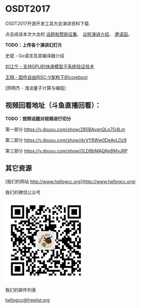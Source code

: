 # OSDT2017

OSDT2017开源开发工具大会演讲资料下载.

点击阅读本次大会的
[话题和赞助征集](http://www.hellogcc.org/?p=34315)、
[议程演讲介绍](http://www.hellogcc.org/?p=34329)、
[邀请函](http://www.hellogcc.org/?p=34341)。

**TODO：上传各个演讲幻灯片**

史斌 - Go语言及其编译器介绍

[刘江宁 - 支持GPU的快速模型子系统验证技术](OSDT2017-ARM-GPU-Fast-Model.pdf)

[王翔 - 固件自由RISC-V架构下的coreboot](coreboot4hifive1.pdf)

[邢明杰 - 浅谈量子计算与编程]

## 视频回看地址（斗鱼直播回看）：

**TODO：按照话题对视频进行切分**

第一部分
https://v.douyu.com/show/285BAvqnQLp7G4Lm

第二部分
https://v.douyu.com/show/dyVY8Ww0DeAvLOz9

第三部分
https://v.douyu.com/show/GLDBbMAQKeBMyJRP

## 其它资源

[我们的网站 http://www.hellogcc.org](http://www.hellogcc.org)

我们的微信公众号

![hellogcc2007](weixin_hellogcc2007.jpg)

我们的邮件列表

hellogcc@freelist.org
